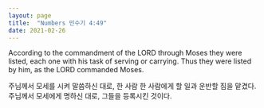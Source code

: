 ```yaml
---
layout: page
title:  "Numbers 민수기 4:49"
date: 2021-02-26
---
```

According to the commandment of the LORD through Moses they were listed, each one with his task of serving or carrying. Thus they were listed by him, as the LORD commanded Moses.

주님께서 모세를 시켜 말씀하신 대로, 한 사람 한 사람에게 할 일과 운반할 짐을 맡겼다. 주님께서 모세에게 명하신 대로, 그들을 등록시킨 것이다.
